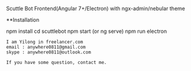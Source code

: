 
Scuttle Bot Frontend(Angular 7+/Electron) with ngx-admin/nebular theme

**Installation

npm install
cd scuttlebot
npm start (or ng serve)
npm run electron

```
I am Yilong in freelancer.com
email : anywhere0811@gmail.com
skype : anywhere0811@outlook.com

If you have some question, contact me.
